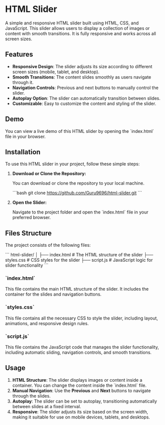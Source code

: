 
# HTML Slider

A simple and responsive HTML slider built using HTML, CSS, and JavaScript. This slider allows users to display a collection of images or content with smooth transitions. It is fully responsive and works across all screen sizes.

## Features
- **Responsive Design**: The slider adjusts its size according to different screen sizes (mobile, tablet, and desktop).
- **Smooth Transitions**: The content slides smoothly as users navigate through it.
- **Navigation Controls**: Previous and next buttons to manually control the slider.
- **Autoplay Option**: The slider can automatically transition between slides.
- **Customizable**: Easy to customize the content and styling of the slider.

## Demo

You can view a live demo of this HTML slider by opening the \`index.html\` file in your browser.

## Installation

To use this HTML slider in your project, follow these simple steps:

1. **Download or Clone the Repository:**

   You can download or clone the repository to your local machine.

   \`\`\`bash
   git clone https://github.com/Guru9696/html-slider.git
   \`\`\`

2. **Open the Slider:**

   Navigate to the project folder and open the \`index.html\` file in your preferred browser.

## Files Structure

The project consists of the following files:

\`\`\`
html-slider/
│
├── index.html         # The HTML structure of the slider
├── styles.css         # CSS styles for the slider
├── script.js          # JavaScript logic for slider functionality
\`\`\`

### \`index.html\`
This file contains the main HTML structure of the slider. It includes the container for the slides and navigation buttons.

### \`styles.css\`
This file contains all the necessary CSS to style the slider, including layout, animations, and responsive design rules.

### \`script.js\`
This file contains the JavaScript code that manages the slider functionality, including automatic sliding, navigation controls, and smooth transitions.

## Usage

1. **HTML Structure**: The slider displays images or content inside a container. You can change the content inside the \`index.html\` file.
2. **Manual Navigation**: Use the **Previous** and **Next** buttons to navigate through the slides.
3. **Autoplay**: The slider can be set to autoplay, transitioning automatically between slides at a fixed interval.
4. **Responsive**: The slider adjusts its size based on the screen width, making it suitable for use on mobile devices, tablets, and desktops.


